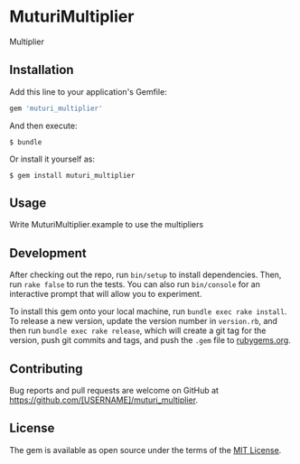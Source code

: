 # MuturiMultiplier

Multiplier

## Installation

Add this line to your application's Gemfile:

```ruby
gem 'muturi_multiplier'
```

And then execute:

    $ bundle

Or install it yourself as:

    $ gem install muturi_multiplier

## Usage

Write MuturiMultiplier.example to use the multipliers

## Development

After checking out the repo, run `bin/setup` to install dependencies. Then, run `rake false` to run the tests. You can also run `bin/console` for an interactive prompt that will allow you to experiment.

To install this gem onto your local machine, run `bundle exec rake install`. To release a new version, update the version number in `version.rb`, and then run `bundle exec rake release`, which will create a git tag for the version, push git commits and tags, and push the `.gem` file to [rubygems.org](https://rubygems.org).

## Contributing

Bug reports and pull requests are welcome on GitHub at https://github.com/[USERNAME]/muturi_multiplier.


## License

The gem is available as open source under the terms of the [MIT License](http://opensource.org/licenses/MIT).

